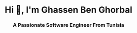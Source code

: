 <h1 align="center">Hi 👋, I'm Ghassen Ben Ghorbal</h1>
<h3 align="center">A Passionate Software Engineer From Tunisia</h3>
